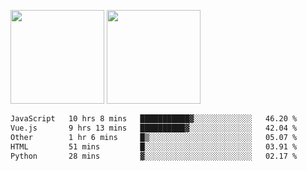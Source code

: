 <img src="https://github-readme-stats.vercel.app/api?username=Dream4ever&count_private=true&show_icons=true&theme=tokyonight" height="150" /> <img src="https://github-readme-stats.vercel.app/api/top-langs/?username=Dream4ever&count_private=true&show_icons=true&theme=tokyonight&langs_count=5&layout=compact" height="150" />

<!--START_SECTION:waka-->

```txt
JavaScript   10 hrs 8 mins   ███████████▓░░░░░░░░░░░░░   46.20 %
Vue.js       9 hrs 13 mins   ██████████▓░░░░░░░░░░░░░░   42.04 %
Other        1 hr 6 mins     █▒░░░░░░░░░░░░░░░░░░░░░░░   05.07 %
HTML         51 mins         █░░░░░░░░░░░░░░░░░░░░░░░░   03.91 %
Python       28 mins         ▓░░░░░░░░░░░░░░░░░░░░░░░░   02.17 %
```

<!--END_SECTION:waka-->
